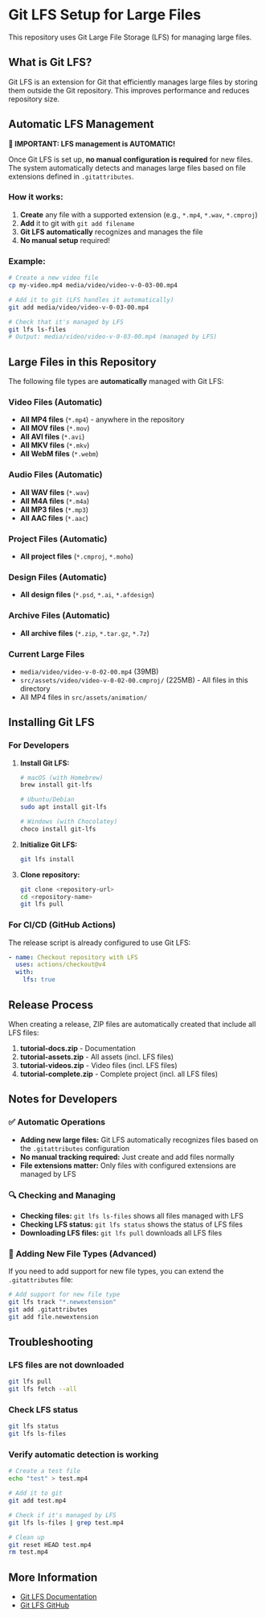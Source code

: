 # Git LFS Setup for Large Files

This repository uses Git Large File Storage (LFS) for managing large files.

## What is Git LFS?

Git LFS is an extension for Git that efficiently manages large files by storing them outside the Git repository. This improves performance and reduces repository size.

## Automatic LFS Management

**🎉 IMPORTANT: LFS management is AUTOMATIC!**

Once Git LFS is set up, **no manual configuration is required** for new files. The system automatically detects and manages large files based on file extensions defined in `.gitattributes`.

### How it works:
1. **Create** any file with a supported extension (e.g., `*.mp4`, `*.wav`, `*.cmproj`)
2. **Add** it to git with `git add filename`
3. **Git LFS automatically** recognizes and manages the file
4. **No manual setup** required!

### Example:
```bash
# Create a new video file
cp my-video.mp4 media/video/video-v-0-03-00.mp4

# Add it to git (LFS handles it automatically)
git add media/video/video-v-0-03-00.mp4

# Check that it's managed by LFS
git lfs ls-files
# Output: media/video/video-v-0-03-00.mp4 (managed by LFS)
```

## Large Files in this Repository

The following file types are **automatically** managed with Git LFS:

### Video Files (Automatic)
- **All MP4 files** (`*.mp4`) - anywhere in the repository
- **All MOV files** (`*.mov`)
- **All AVI files** (`*.avi`)
- **All MKV files** (`*.mkv`)
- **All WebM files** (`*.webm`)

### Audio Files (Automatic)
- **All WAV files** (`*.wav`)
- **All M4A files** (`*.m4a`)
- **All MP3 files** (`*.mp3`)
- **All AAC files** (`*.aac`)

### Project Files (Automatic)
- **All project files** (`*.cmproj`, `*.moho`)

### Design Files (Automatic)
- **All design files** (`*.psd`, `*.ai`, `*.afdesign`)

### Archive Files (Automatic)
- **All archive files** (`*.zip`, `*.tar.gz`, `*.7z`)

### Current Large Files
- `media/video/video-v-0-02-00.mp4` (39MB)
- `src/assets/video/video-v-0-02-00.cmproj/` (225MB) - All files in this directory
- All MP4 files in `src/assets/animation/`

## Installing Git LFS

### For Developers

1. **Install Git LFS:**
   ```bash
   # macOS (with Homebrew)
   brew install git-lfs
   
   # Ubuntu/Debian
   sudo apt install git-lfs
   
   # Windows (with Chocolatey)
   choco install git-lfs
   ```

2. **Initialize Git LFS:**
   ```bash
   git lfs install
   ```

3. **Clone repository:**
   ```bash
   git clone <repository-url>
   cd <repository-name>
   git lfs pull
   ```

### For CI/CD (GitHub Actions)

The release script is already configured to use Git LFS:

```yaml
- name: Checkout repository with LFS
  uses: actions/checkout@v4
  with:
    lfs: true
```

## Release Process

When creating a release, ZIP files are automatically created that include all LFS files:

1. **tutorial-docs.zip** - Documentation
2. **tutorial-assets.zip** - All assets (incl. LFS files)
3. **tutorial-videos.zip** - Video files (incl. LFS files)
4. **tutorial-complete.zip** - Complete project (incl. all LFS files)

## Notes for Developers

### ✅ Automatic Operations
- **Adding new large files:** Git LFS automatically recognizes files based on the `.gitattributes` configuration
- **No manual tracking required:** Just create and add files normally
- **File extensions matter:** Only files with configured extensions are managed by LFS

### 🔍 Checking and Managing
- **Checking files:** `git lfs ls-files` shows all files managed with LFS
- **Checking LFS status:** `git lfs status` shows the status of LFS files
- **Downloading LFS files:** `git lfs pull` downloads all LFS files

### 📝 Adding New File Types (Advanced)
If you need to add support for new file types, you can extend the `.gitattributes` file:

```bash
# Add support for new file type
git lfs track "*.newextension"
git add .gitattributes
git add file.newextension
```

## Troubleshooting

### LFS files are not downloaded

```bash
git lfs pull
git lfs fetch --all
```

### Check LFS status

```bash
git lfs status
git lfs ls-files
```

### Verify automatic detection is working

```bash
# Create a test file
echo "test" > test.mp4

# Add it to git
git add test.mp4

# Check if it's managed by LFS
git lfs ls-files | grep test.mp4

# Clean up
git reset HEAD test.mp4
rm test.mp4
```

## More Information

- [Git LFS Documentation](https://git-lfs.github.com/)
- [Git LFS GitHub](https://github.com/git-lfs/git-lfs) 